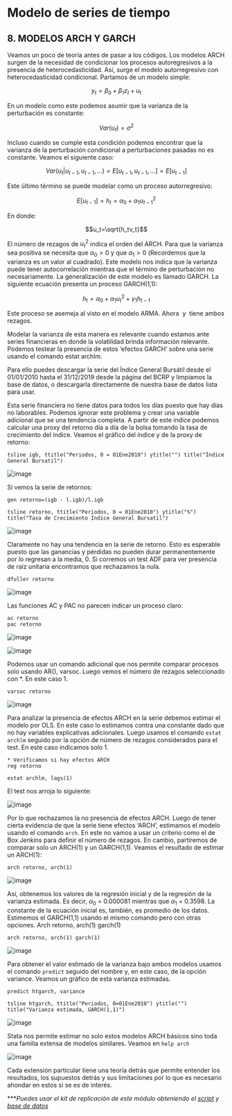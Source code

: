# Modelo de series de tiempo

## 8.  MODELOS ARCH Y GARCH


Veamos un poco de teoría antes de pasar a los códigos. Los modelos ARCH surgen de la necesidad de condicionar los procesos autoregresivos a la presencia de heterocedasticidad. Así, surge el modelo autorregresivo con heterocedasticidad condicional. Partamos de un modelo simple:

$$y_t=\beta_0+\beta_1z_t+u_t$$

En un modelo como este podemos asumir que la varianza de la perturbación es constante:

$$Var(u_t)=\sigma^2$$

Incluso cuando se cumple esta condición podemos encontrar que la varianza de la perturbación condicional a perturbaciones pasadas no es constante. Veamos el siguiente caso:

$$Var(u_t|u_{t-1},u_{t-1},...)=E[u_{t-1},u_{t-1},...]=E[u_{t-1}]$$

Este último término se puede modelar como un proceso autorregresivo:

$$E[u_{t-1}]=h_t=\alpha_0+\alpha_1u^2_{t-1}$$

En donde:

$$u_t=\sqrt{h_tv_t}$$

El número de rezagos de $u^2_{t}$ indica el orden del ARCH. Para que la varianza sea positiva se necesita que $\alpha_0>0$ y que $\alpha_1>0$  (Recordemos que la varianza es un valor al cuadrado). 
Este modelo nos indica que la varianza puede tener autocorrelación mientras que el término de perturbación no necesariamente. La generalización de este modelo es llamado GARCH. La siguiente ecuación presenta un proceso GARCH(1,1):

$$h_t=\alpha_0+\alpha_1u^2_{t}+\gamma_1h_{t-1}$$

Este proceso se asemeja al visto en el modelo ARMA. Ahora ![]() y ![]() tiene ambos rezagos.

Modelar la varianza de esta manera es relevante cuando estamos ante series financieras en donde la volatilidad brinda información relevante. Podemos testear la presencia de estos ‘efectos GARCH’ sobre una serie usando el comando estat archlm. 

Para ello puedes descargar la serie del Índice General Bursátil desde el 01/01/2010 hasta el 31/12/2019 desde la página del BCRP y limpiamos la base de datos, o descargarla directamente de nuestra base de datos lista para usar.

Esta serie financiera no tiene datos para todos los días puesto que hay días no laborables. Podemos ignorar este problema y crear una variable adicional que se una tendencia completa. A partir de este índice podemos calcular una proxy del retorno día a día de la bolsa tomando la tasa de crecimiento del índice. Veamos el gráfico del índice y de la proxy de retorno:

```
tsline igb, ttitle("Periodos, 0 = 01Ene2010") ytitle("") title("Índice General Bursatil")
```

![image](https://user-images.githubusercontent.com/106888200/224493318-4abf0df7-b39c-4643-ba7a-9439bb006fb0.png)

Si vemos la serie de retornos:

```
gen retorno=(igb - l.igb)/l.igb

tsline retorno, ttitle("Periodos, 0 = 01Ene2010") ytitle("%") title("Tasa de Crecimiento Índice General Bursatil")
```

![image](https://user-images.githubusercontent.com/106888200/224493332-a0c18afd-0930-45fb-a409-1c0e10837db4.png)

Claramente no hay una tendencia en la serie de retorno. Esto es esperable puesto que las ganancias y pérdidas no pueden durar permanentemente por lo regresan a la media, 0. Si corremos un test ADF para ver presencia de raíz unitaria encontramos que rechazamos la nula.

```
dfuller retorno
```

![image](https://user-images.githubusercontent.com/106888200/224493370-563dc8f7-6472-424a-9711-7956845257df.png)

Las funciones AC y PAC no parecen indicar un proceso claro:

```
ac retorno
pac retorno
```

![image](https://user-images.githubusercontent.com/106888200/224493388-7a29a9a6-5b59-485e-96e7-53bdf4802887.png)

![image](https://user-images.githubusercontent.com/106888200/224493402-5a6619cf-86d3-4c72-8406-c20f870f07cd.png)


Podemos usar un comando adicional que nos permite comparar procesos solo usando AR(), varsoc. Luego vemos el número de rezagos seleccionado con *. En este caso 1.

```
varsoc retorno
```

![image](https://user-images.githubusercontent.com/106888200/224493435-dbc9fcf7-e783-4917-9220-450e7144f809.png)

Para analizar la presencia de efectos ARCH en la serie debemos estimar el modelo por OLS. En este caso lo estimamos contra una constante dado que no hay variables explicativas adicionales. Luego usamos el comando `estat archlm` seguido por la opción de número de rezagos considerados para el test. En este caso indicamos solo 1.

```
* Verificamos si hay efectos ARCH
reg retorno 

estat archlm, lags(1)
```

El test nos arroja lo siguiente: 

![image](https://user-images.githubusercontent.com/106888200/224493458-b352c1ea-554b-4e9b-bc5e-187b10ba7bda.png)

Por lo que rechazamos la no presencia de efectos ARCH.
Luego de tener cierta evidencia de que la serie tiene efectos ‘ARCH’, estimamos el modelo usando el comando `arch`. En este no vamos a usar un criterio como el de Box Jenkins para definir el número de rezagos. En cambio, partiremos de comparar solo un ARCH(1) y un GARCH(1,1). Veamos el resultado de estimar un ARCH(1):

```
arch retorno, arch(1)
```

![image](https://user-images.githubusercontent.com/106888200/224493485-5b1d23cf-7d8a-4a29-8738-6d1b03133dcb.png)

Así, obtenemos los valores de la regresión inicial y de la regresión de la varianza estimada. Es decir, $\alpha_0$ = 0.000081 mientras que $\alpha_1$ = 0.3598. La constante de la ecuación inicial es, también, es promedio de los datos.
Estimemos el GARCH(1,1) usando el mismo comando pero con otras opciones. Arch retorno, arch(1) garch(1)

```
arch retorno, arch(1) garch(1)
```

![image](https://user-images.githubusercontent.com/106888200/224493513-bd8697a7-67a2-49e5-88a2-15f397ae8419.png)

Para obtener el valor estimado de la varianza bajo ambos modelos usamos el comando `predict` seguido del nombre y, en este caso, de la opción variance. Veamos un gráfico de esta varianza estimadas.

```
predict htgarch, variance
 
tsline htgarch, ttitle("Periodos, 0=01Ene2010") ytitle("") title("Varianza estimada, GARCH(1,1)")
```

![image](https://user-images.githubusercontent.com/106888200/224493547-8d282d2b-72d5-45fd-b872-4b9d65cdd038.png)

Stata nos permite estimar no solo estos modelos ARCH básicos sino toda una familia extensa de modelos similares. Veamos en `help arch`

![image](https://user-images.githubusercontent.com/106888200/224493577-e047f6dd-1caa-4abf-b1e2-acd2528ffcc0.png)

Cada extensión particular tiene una teoría detrás que permite entender los resultados, los supuestos detrás y sus limitaciones por lo que es necesario ahondar en estos si se es de interés.




****Puedes usar el kit de replicación de este módulo obteniendo el [script](https://github.com/Gladys91/Proyecto_STATA/tree/main/_An%C3%A1lisis/Scripts/Conceptos%20b%C3%A1sicos "script") y [base de datos](https://github.com/Gladys91/Proyecto_STATA/tree/main/_An%C3%A1lisis/Data "base de datos")*

